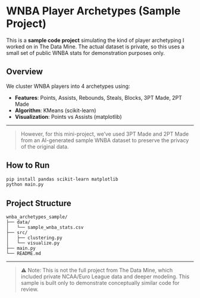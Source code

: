 # WNBA Player Archetypes (Sample Project)

This is a **sample code project** simulating the kind of player archetyping I worked on in The Data Mine. The actual dataset is private, so this uses a small set of public WNBA stats for demonstration purposes only.

## Overview
We cluster WNBA players into 4 archetypes using:
- **Features**: Points, Assists, Rebounds, Steals, Blocks, 3PT Made, 2PT Made
- **Algorithm**: KMeans (scikit-learn)
- **Visualization**: Points vs Assists (matplotlib)

---
> However, for this mini-project, we’ve used 3PT Made and 2PT Made from an AI-generated sample WNBA dataset to preserve the privacy of the original data.

## How to Run
```bash
pip install pandas scikit-learn matplotlib
python main.py
```

## Project Structure
```
wnba_archetypes_sample/
├── data/
│   └── sample_wnba_stats.csv
├── src/
│   ├── clustering.py
│   └── visualize.py
├── main.py
└── README.md
```

---
> ⚠️ Note: This is not the full project from The Data Mine, which included private NCAA/Euro League data and deeper modeling. This sample is built only to demonstrate conceptually similar code for review.
